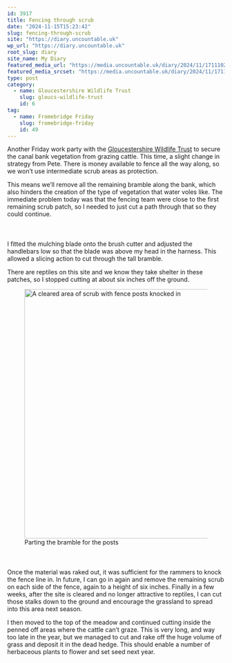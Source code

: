 ```yaml
---
id: 3917
title: Fencing through scrub
date: "2024-11-15T15:23:42"
slug: fencing-through-scrub
site: "https://diary.uncountable.uk"
wp_url: "https://diary.uncountable.uk"
root_slug: diary
site_name: My Diary
featured_media_url: "https://media.uncountable.uk/diary/2024/11/17111024/IMG20241115100318.webp"
featured_media_srcset: "https://media.uncountable.uk/diary/2024/11/17111024/IMG20241115100318-300x169.webp 300w, https://media.uncountable.uk/diary/2024/11/17111024/IMG20241115100318-1024x576.webp 1024w, https://media.uncountable.uk/diary/2024/11/17111024/IMG20241115100318-150x150.webp 150w, https://media.uncountable.uk/diary/2024/11/17111024/IMG20241115100318-640x360.webp 640w, https://media.uncountable.uk/diary/2024/11/17111024/IMG20241115100318.webp 2000w"
type: post
category:
  - name: Gloucestershire Wildlife Trust
    slug: gloucs-wildlife-trust
    id: 6
tag:
  - name: Fromebridge Friday
    slug: fromebridge-friday
    id: 49
---
```



<p>Another Friday work party with the <a href="https://www.gloucestershirewildlifetrust.co.uk/volunteer">Gloucestershire Wildlife Trust</a> to secure the canal bank vegetation from grazing cattle.  This time, a slight change in strategy from Pete.  There is money available to fence all the way along, so we won&#8217;t use intermediate scrub areas as protection.</p>



<p>This means we&#8217;ll remove all the remaining bramble along the bank, which also hinders the creation of the type of vegetation that water voles like.  The immediate problem today was that the fencing team were close to the first remaining scrub patch, so I needed to just cut a path through that so they could continue.</p>


<style>.kb-row-layout-id3917_de8a00-dc > .kt-row-column-wrap{align-content:start;}:where(.kb-row-layout-id3917_de8a00-dc > .kt-row-column-wrap) > .wp-block-kadence-column{justify-content:start;}.kb-row-layout-id3917_de8a00-dc > .kt-row-column-wrap{column-gap:var(--global-kb-gap-md, 2rem);row-gap:var(--global-kb-gap-md, 2rem);padding-top:var(--global-kb-spacing-sm, 1.5rem);padding-bottom:var(--global-kb-spacing-sm, 1.5rem);grid-template-columns:repeat(2, minmax(0, 1fr));}.kb-row-layout-id3917_de8a00-dc > .kt-row-layout-overlay{opacity:0.30;}@media all and (max-width: 1024px){.kb-row-layout-id3917_de8a00-dc > .kt-row-column-wrap{grid-template-columns:repeat(2, minmax(0, 1fr));}}@media all and (max-width: 767px){.kb-row-layout-id3917_de8a00-dc > .kt-row-column-wrap{grid-template-columns:minmax(0, 1fr);}.kb-row-layout-id3917_de8a00-dc > .kt-row-column-wrap > .wp-block-kadence-column:nth-of-type(1){order:2;}.kb-row-layout-id3917_de8a00-dc > .kt-row-column-wrap > .wp-block-kadence-column:nth-of-type(2){order:1;}.kb-row-layout-id3917_de8a00-dc > .kt-row-column-wrap > .wp-block-kadence-column:nth-of-type(3){order:12;}.kb-row-layout-id3917_de8a00-dc > .kt-row-column-wrap > .wp-block-kadence-column:nth-of-type(4){order:11;}.kb-row-layout-id3917_de8a00-dc > .kt-row-column-wrap > .wp-block-kadence-column:nth-of-type(5){order:22;}.kb-row-layout-id3917_de8a00-dc > .kt-row-column-wrap > .wp-block-kadence-column:nth-of-type(6){order:21;}.kb-row-layout-id3917_de8a00-dc > .kt-row-column-wrap > .wp-block-kadence-column:nth-of-type(7){order:32;}.kb-row-layout-id3917_de8a00-dc > .kt-row-column-wrap > .wp-block-kadence-column:nth-of-type(8){order:31;}}</style><div class="kb-row-layout-wrap kb-row-layout-id3917_de8a00-dc alignnone wp-block-kadence-rowlayout"><div class="kt-row-column-wrap kt-has-2-columns kt-row-layout-equal kt-tab-layout-inherit kt-mobile-layout-row kt-row-valign-top">
<style>.kadence-column3917_9ecfd4-d3 > .kt-inside-inner-col,.kadence-column3917_9ecfd4-d3 > .kt-inside-inner-col:before{border-top-left-radius:0px;border-top-right-radius:0px;border-bottom-right-radius:0px;border-bottom-left-radius:0px;}.kadence-column3917_9ecfd4-d3 > .kt-inside-inner-col{column-gap:var(--global-kb-gap-sm, 1rem);}.kadence-column3917_9ecfd4-d3 > .kt-inside-inner-col{flex-direction:column;}.kadence-column3917_9ecfd4-d3 > .kt-inside-inner-col > .aligncenter{width:100%;}.kadence-column3917_9ecfd4-d3 > .kt-inside-inner-col:before{opacity:0.3;}.kadence-column3917_9ecfd4-d3{position:relative;}@media all and (max-width: 1024px){.kadence-column3917_9ecfd4-d3 > .kt-inside-inner-col{flex-direction:column;justify-content:center;}}@media all and (max-width: 767px){.kadence-column3917_9ecfd4-d3 > .kt-inside-inner-col{flex-direction:column;justify-content:center;}}</style>
<div class="wp-block-kadence-column kadence-column3917_9ecfd4-d3"><div class="kt-inside-inner-col">
<p>I fitted the mulching blade onto the brush cutter and adjusted the handlebars low so that the blade was above my head in the harness.  This allowed a slicing action to cut through the tall bramble.</p>



<p>There are reptiles on this site and we know they take shelter in these patches, so I stopped cutting at about six inches off the ground.</p>
</div></div>


<style>.kadence-column3917_5716f3-ad > .kt-inside-inner-col,.kadence-column3917_5716f3-ad > .kt-inside-inner-col:before{border-top-left-radius:0px;border-top-right-radius:0px;border-bottom-right-radius:0px;border-bottom-left-radius:0px;}.kadence-column3917_5716f3-ad > .kt-inside-inner-col{column-gap:var(--global-kb-gap-sm, 1rem);}.kadence-column3917_5716f3-ad > .kt-inside-inner-col{flex-direction:column;}.kadence-column3917_5716f3-ad > .kt-inside-inner-col > .aligncenter{width:100%;}.kadence-column3917_5716f3-ad > .kt-inside-inner-col:before{opacity:0.3;}.kadence-column3917_5716f3-ad{position:relative;}@media all and (max-width: 1024px){.kadence-column3917_5716f3-ad > .kt-inside-inner-col{flex-direction:column;justify-content:center;}}@media all and (max-width: 767px){.kadence-column3917_5716f3-ad > .kt-inside-inner-col{flex-direction:column;justify-content:center;}}</style>
<div class="wp-block-kadence-column kadence-column3917_5716f3-ad"><div class="kt-inside-inner-col">
<figure class="wp-block-image size-large"><img loading="lazy" decoding="async" width="1024" height="576" src="https://media.uncountable.uk/diary/2024/11/17111025/IMG20241115130100-1024x576.webp" alt="A cleared area of scrub with fence posts knocked in" class="wp-image-3911" srcset="https://media.uncountable.uk/diary/2024/11/17111025/IMG20241115130100-1024x576.webp 1024w, https://media.uncountable.uk/diary/2024/11/17111025/IMG20241115130100-300x169.webp 300w, https://media.uncountable.uk/diary/2024/11/17111025/IMG20241115130100-640x360.webp 640w, https://media.uncountable.uk/diary/2024/11/17111025/IMG20241115130100.webp 2000w" sizes="auto, (max-width: 1024px) 100vw, 1024px" /><figcaption class="wp-element-caption">Parting the bramble for the posts</figcaption></figure>
</div></div>

</div></div>


<p>Once the material was raked out, it was sufficient for the rammers to knock the fence line in.  In future, I can go in again and remove the remaining scrub on each side of the fence, again to a height of six inches.  Finally in a few weeks, after the site is cleared and no longer attractive to reptiles, I can cut those stalks down to the ground and encourage the grassland to spread into this area next season.</p>



<p>I then moved to the top of the meadow and continued cutting inside the penned off areas where the cattle can&#8217;t graze.  This is very long, and way too late in the year, but we managed to cut and rake off the huge volume of grass and deposit it in the dead hedge.  This should enable a number of herbaceous plants to flower and set seed next year.</p>
